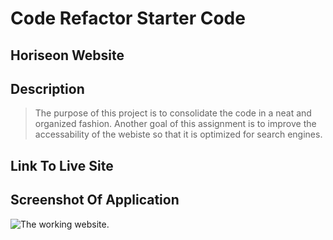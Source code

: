 # Code Refactor Starter Code

## Horiseon Website

## Description
>The purpose of this project is to consolidate the code in a neat and organized fashion. Another goal of this assignment is to improve the accessability of the webiste so that it is optimized for search engines. 

## Link To Live Site

## Screenshot Of Application
<img
  src="./assets/images/search-engine-optimization.jpg"
  alt="The working website."
  title="Screenshot Of Application"
  style="display: inline-block; margin: 0 auto; max-width: 300px">
